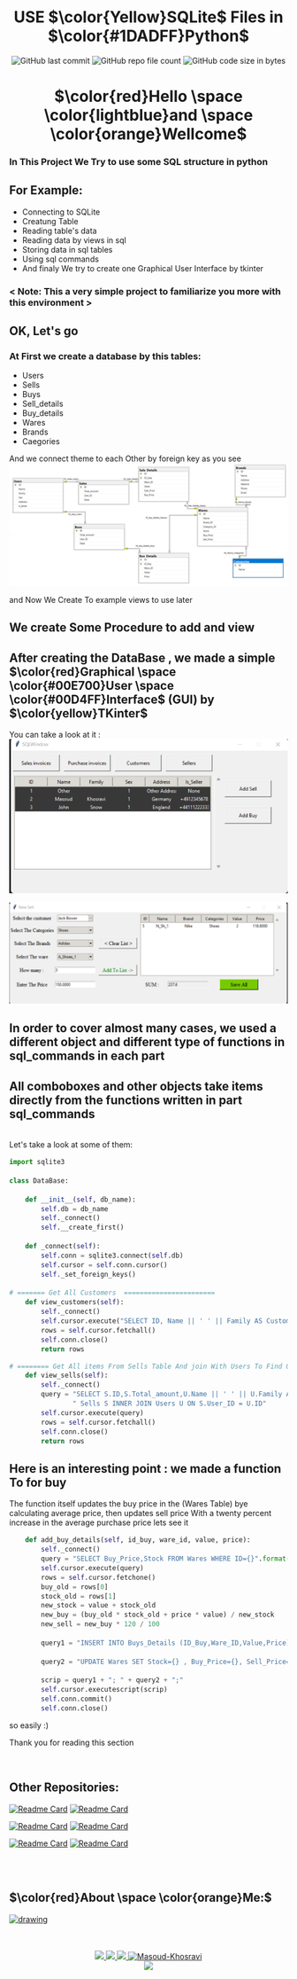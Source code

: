 <div align="center">

# USE $\color{Yellow}SQLite$ Files in $\color{#1DADFF}Python$ 

![GitHub last commit](https://img.shields.io/github/last-commit/Masoud-Khosravi/SQLite)
![GitHub repo file count](https://img.shields.io/github/directory-file-count/Masoud-Khosravi/SQLite)
![GitHub code size in bytes](https://img.shields.io/github/languages/code-size/Masoud-Khosravi/SQLite)  


# $\color{red}Hello \space \color{lightblue}and \space \color{orange}Wellcome$

</div>

### In This Project We Try to use some SQL structure in python
## For Example:
+ Connecting to SQLite
+ Creatung Table
+ Reading table's data
+ Reading data by views in sql
+ Storing data in sql tables
+ Using sql commands
+ And finaly We try to create one Graphical User Interface by tkinter
###  <  Note: This a very simple project to familiarize you more with this environment >
## OK, Let's go

### At First we create a database by this tables:
+ Users
+ Sells
+ Buys
+ Sell_details
+ Buy_details
+ Wares
+ Brands
+ Caegories

And we connect theme to each Other by foreign key as you see
![df](img/DB.png)
<br/>

and Now We Create To example views to use later
## We create Some Procedure to add and view


## After creating the DataBase , we made a simple $\color{red}Graphical \space \color{#00E700}User \space \color{#00D4FF}Interface$ (GUI) by $\color{yellow}TKinter$
You can take a look at it :
![firest_window](img/Firest_page.png)
<br/>

![new_window](img/new_win.png)

## In order to cover almost many cases, we used a different object and different type of functions in sql_commands in each part
## All comboboxes and other objects take items directly from the functions written in part sql_commands
<br/>
Let's take a look at some of them:

```python
import sqlite3

class DataBase:

    def __init__(self, db_name):
        self.db = db_name
        self._connect()
        self.__create_first()

    def _connect(self):
        self.conn = sqlite3.connect(self.db)
        self.cursor = self.conn.cursor()
        self._set_foreign_keys()    

# ======= Get All Customers  =======================
    def view_customers(self):
        self._connect()
        self.cursor.execute("SELECT ID, Name || ' ' || Family AS Customer FROM Users WHERE Is_Seller=0")
        rows = self.cursor.fetchall()
        self.conn.close()
        return rows
```

```python
# ======== Get All items From Sells Table And join With Users To Find Out Customers Name ============
    def view_sells(self):
        self._connect()
        query = "SELECT S.ID,S.Total_amount,U.Name || ' ' || U.Family As FullName ,S.Date FROM" \
                " Sells S INNER JOIN Users U ON S.User_ID = U.ID"
        self.cursor.execute(query)
        rows = self.cursor.fetchall()
        self.conn.close()
        return rows
```

## Here is an interesting point : we made a function To for buy
The function itself updates the buy price in the (Wares Table) bye calculating average price, then updates sell price With a twenty percent increase in the average purchase price
lets see it
```python
    def add_buy_details(self, id_buy, ware_id, value, price):
        self._connect()
        query = "SELECT Buy_Price,Stock FROM Wares WHERE ID={}".format(ware_id)
        self.cursor.execute(query)
        rows = self.cursor.fetchone()
        buy_old = rows[0]
        stock_old = rows[1]
        new_stock = value + stock_old
        new_buy = (buy_old * stock_old + price * value) / new_stock
        new_sell = new_buy * 120 / 100

        query1 = "INSERT INTO Buys_Details (ID_Buy,Ware_ID,Value,Price) VALUES ({},{},{},{})".format(id_buy, ware_id,
                                                                                                     value, price)
        query2 = "UPDATE Wares SET Stock={} , Buy_Price={}, Sell_Price={} WHERE ID={}".format(new_stock, new_buy,
                                                                                              new_sell, ware_id)
        scrip = query1 + "; " + query2 + ";"
        self.cursor.executescript(scrip)
        self.conn.commit()
        self.conn.close()
```


so easily :)

Thank you for reading this section<br/>


<br/>

## Other Repositories:
[![Readme Card](https://github-readme-stats.vercel.app/api/pin/?username=masoud-khosravi&repo=SQL-Python)](https://github.com/Masoud-Khosravi/SQL-Python)
[![Readme Card](https://github-readme-stats.vercel.app/api/pin/?username=masoud-khosravi&repo=Tensorflow-Covid-19)](https://github.com/Masoud-Khosravi/Tensorflow-Covid-19)

[![Readme Card](https://github-readme-stats.vercel.app/api/pin/?username=masoud-khosravi&repo=Machine-Learning)](https://github.com/Masoud-Khosravi/Machine-Learning)
[![Readme Card](https://github-readme-stats.vercel.app/api/pin/?username=masoud-khosravi&repo=Stock-Markets)](https://github.com/Masoud-Khosravi/Stock-Markets)

[![Readme Card](https://github-readme-stats.vercel.app/api/pin/?username=masoud-khosravi&repo=Sqlite)](https://github.com/Masoud-Khosravi/Sqlite)
[![Readme Card](https://github-readme-stats.vercel.app/api/pin/?username=masoud-khosravi&repo=Docker)](https://github.com/Masoud-Khosravi/Docker)

<br/>
<br/>
<div align="left">

## $\color{red}About \space \color{orange}Me:$
<a href="https://github.com/Masoud-Khosravi">
  <img src="https://user-images.githubusercontent.com/121137036/210107231-0ae2f150-bb07-4e53-a2e2-a006b9b799e4.gif" alt="drawing" style="width:600px;"/>
</a>
<br/>
<br/>

</div>
<p align="center">
  <br/>
  <a href="https://www.linkedin.com/in/masoudkhosravi/">
      <img src="https://img.shields.io/badge/-Linkedin-blue?style=flat-square&logo=linkedin">
  </a>
  <a href="mailto:masoudkh.new@gmail.com">
      <img src="https://img.shields.io/badge/-Email-red?style=flat-square&logo=gmail&logoColor=white">
  </a>
      <a href="https://hub.docker.com/r/masoudnew/sqlite">
      <img src="https://img.shields.io/badge/-Docker-blue?style=flat-square&logo=Docker&logoColor=white">
  </a>
  <a href="https://github.com/Masoud-Khosravi">
     <img src="https://komarev.com/ghpvc/?username=masoud-khosravi&label=Visitors&color=0e75b6&style=flat" alt="Masoud-Khosravi" />
  </a>
  <br/>
  <a href="https://github.com/Masoud-Khosravi">
      <img src="https://github-stats-alpha.vercel.app/api?username=masoud-khosravi&cc=22272e&tc=37BCF6&ic=fff&bc=0000" /> 
  <!---  
      <img src="https://github-readme-stats.vercel.app/api?username=masoud-khosravi&show_icons=true&hide=issues,contribs&theme=react&hide_border=true" />
  -->
    
  </a>
  
</p>
